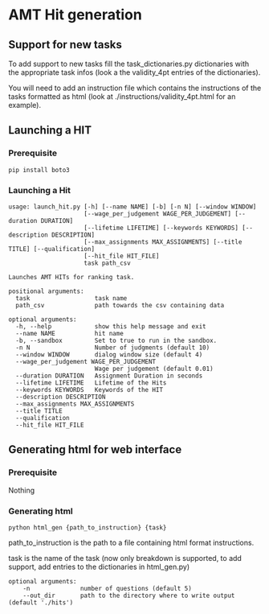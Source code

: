 # AMT Hit generation

## Support for new tasks

To add support to new tasks fill the task_dictionaries.py dictionaries with the appropriate task infos (look a the validity_4pt entries of the dictionaries).

You will need to add an instruction file which contains the instructions of the tasks formatted as html (look at ./instructions/validity_4pt.html for an example).


## Launching a HIT
### Prerequisite

```
pip install boto3
```

### Launching a Hit

```
usage: launch_hit.py [-h] [--name NAME] [-b] [-n N] [--window WINDOW]
                     [--wage_per_judgement WAGE_PER_JUDGEMENT] [--duration DURATION]
                     [--lifetime LIFETIME] [--keywords KEYWORDS] [--description DESCRIPTION]
                     [--max_assignments MAX_ASSIGNMENTS] [--title TITLE] [--qualification]
                     [--hit_file HIT_FILE]
                     task path_csv

Launches AMT HITs for ranking task.

positional arguments:
  task                  task name
  path_csv              path towards the csv containing data

optional arguments:
  -h, --help            show this help message and exit
  --name NAME           hit name
  -b, --sandbox         Set to true to run in the sandbox.
  -n N                  Number of judgments (default 10)
  --window WINDOW       dialog window size (default 4)
  --wage_per_judgement WAGE_PER_JUDGEMENT
                        Wage per judgement (default 0.01)
  --duration DURATION   Assignment Duration in seconds
  --lifetime LIFETIME   Lifetime of the Hits
  --keywords KEYWORDS   Keywords of the HIT
  --description DESCRIPTION
  --max_assignments MAX_ASSIGNMENTS
  --title TITLE
  --qualification
  --hit_file HIT_FILE

```

## Generating html for web interface
### Prerequisite

Nothing

### Generating html

`python html_gen {path_to_instruction} {task}`

path_to_instruction is the path to a file containing html format instructions.

task is the name of the task (now only breakdown is supported, to add support, add entries to the dictionaries in html_gen.py)

```
optional arguments:
    -n              number of questions (default 5)
    --out_dir       path to the directory where to write output (default './hits')
```